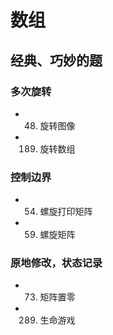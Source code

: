 # 数组

## 经典、巧妙的题

### 多次旋转
- 48. 旋转图像
- 189. 旋转数组

### 控制边界
- 54. 螺旋打印矩阵
- 59. 螺旋矩阵

### 原地修改，状态记录
- 73. 矩阵置零
- 289. 生命游戏